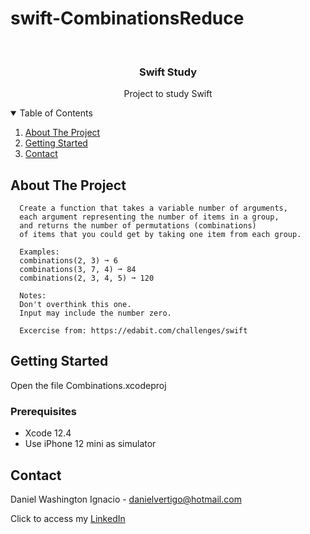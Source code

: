 # swift-CombinationsReduce

<!-- PROJECT LOGO -->
<br />
<p align="center">

  <h3 align="center">Swift Study</h3>
  <p align="center">
    Project to study Swift
  </p>
</p>



<!-- TABLE OF CONTENTS -->
<details open="open">
  <summary>Table of Contents</summary>
  <ol>
    <li>
      <a href="#about-the-project">About The Project</a>
    </li>
    <li>
      <a href="#getting-started">Getting Started</a>
    </li>
    <li><a href="#contact">Contact</a></li>
  </ol>
</details>



<!-- ABOUT THE PROJECT -->
## About The Project
 
      Create a function that takes a variable number of arguments, 
      each argument representing the number of items in a group, 
      and returns the number of permutations (combinations) 
      of items that you could get by taking one item from each group.
      
      Examples:
      combinations(2, 3) ➞ 6
      combinations(3, 7, 4) ➞ 84
      combinations(2, 3, 4, 5) ➞ 120
      
      Notes:
      Don't overthink this one.
      Input may include the number zero.

      Excercise from: https://edabit.com/challenges/swift


<!-- GETTING STARTED -->
## Getting Started

Open the file Combinations.xcodeproj 

### Prerequisites

* Xcode 12.4
* Use iPhone 12 mini as simulator 

<!-- CONTACT -->
## Contact

Daniel Washington Ignacio - danielvertigo@hotmail.com

Click to access my [LinkedIn](https://www.linkedin.com/in/daniel-washington-ignacio-ab439b164/)
